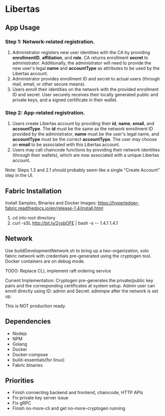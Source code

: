 # Libertas

## App Usage
### Step 1: Network-related registration.
1. Administrator registers new user identities with the CA by providing **enrollmentID**, **affiliation**, and **role**. CA returns enrollment **secret** to administrator. Additionally, the administrator will need to provide the new user's legal **name** and **accountType** as attributes to be used by the Libertas account. 
2. Administrator provides enrollment ID and secret to actual users (through mail, email, or other secure means).
3. Users enroll their identities on the network with the provided enrollment ID and secret. User securely receives their locally generated public and private keys, and a signed certificate in their wallet. 
### Step 2: App-related registration.
1. Users create Libertas account by providing their **id**, **name**, **email**, and **accountType**. The **id** must be the same as the network enrollment ID provided by the administrator, **name** must be the user's legal name, and **accountType** must be the correct **accountType**. The user may choose an **email** to be associated with this Libertas account.
2. Users may call chaincode functions by providing their network identities (through their wallets), which are now associated with a unique Libertas account.

Note: Steps 1.3 and 2.1 should probably seem like a single "Create Account" step in the UI.

## Fabric Installation
Install Samples, Binaries and Docker Images: https://hyperledger-fabric.readthedocs.io/en/release-1.4/install.html
1. cd into root directory
2. curl -sSL http://bit.ly/2ysbOFE | bash -s -- 1.4.1 1.4.1

## Network

Use buildDevelopmentNetwork.sh to bring up a two-organization, solo fabric network with credentials pre-generated 
using the cryptogen tool. Docker containers are on debug mode. 

TODO: Replace CLI, implement raft ordering service

Current Implementation:
Cryptogen pre-generates the private/public key pairs and the corresponding certificates at system setup. Admin user
can enroll directly using ID: admin and Secret: adminpw after the network is set up.

This is NOT production ready.

## Dependencies
* Nodejs
* NPM
* Golang
* Docker
* Docker-compose
* build-essentials(for linux)
* Fabric binaries

## Priorities
* Finish connecting backend and frontend, chaincode, HTTP APIs
* Fix private key server issue
* Fix gRPC
* Finish no-more-cli and get no-more-cryptogen running  

